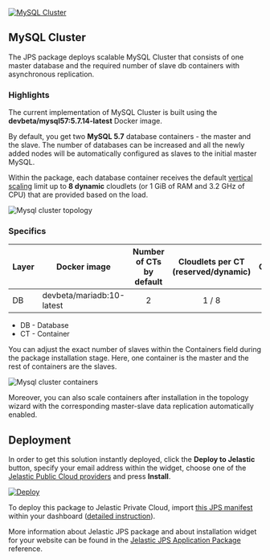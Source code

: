 [![MySQL Cluster](images/mysql.png)](../../../mysql-cluster)
## MySQL Cluster

The JPS package deploys scalable MySQL Cluster that consists of one master database and the required number of slave db containers with asynchronous replication.

### Highlights

The current implementation of MySQL Cluster is built using the **devbeta/mysql57:5.7.14-latest** Docker image.

By default, you get two **MySQL 5.7** database containers - the master and the slave. The number of databases can be increased and all the newly added nodes will be automatically configured as slaves to the initial master MySQL.

Within the package, each database container receives the default [vertical scaling](https://docs.jelastic.com/automatic-vertical-scaling) limit up to **8 dynamic** cloudlets (or 1 GiB of RAM and 3.2 GHz of CPU) that are provided based on the load.


![Mysql cluster topology](https://github.com/adamkac/mysql-cluster/blob/master/images/mysql-cluster-top.png)


### Specifics
Layer              |   Docker image    | Number of CTs <br/> by default | Cloudlets per CT <br/> (reserved/dynamic) | Options
----------------- | --------------| :-----------------------------------------: | :-------------------------------------------------------: | :-----:
DB                  |    devbeta/mariadb:10-latest    |       2                                             |           1 / 8                                                       | -

* DB - Database 
* CT - Container

You can adjust the exact number of slaves within the Containers field during the package installation stage. Here, one container is the master and the rest of containers are the slaves.

![Mysql cluster containers](https://github.com/adamkac/mysql-cluster/blob/master/images/mysql-cluster-containers.png)

Moreover, you can also scale containers after installation in the topology wizard with the corresponding master-slave data replication automatically enabled.

## Deployment

In order to get this solution instantly deployed, click the **Deploy to Jelastic** button, specify your email address within the widget, choose one of the [Jelastic Public Cloud providers](https://jelastic.cloud) and press **Install**.

[![Deploy](https://github.com/adamkac/git-push-deploy/raw/master/images/deploy-to-jelastic.png)](https://jelastic.com/install-application/?manifest=https://raw.githubusercontent.com/adamkac/mysql-cluster/master/manifest.jps)

To deploy this package to Jelastic Private Cloud, import [this JPS manifest](../../raw/master/manifest.jps) within your dashboard ([detailed instruction](https://docs.jelastic.com/environment-export-import#import)).

More information about Jelastic JPS package and about installation widget for your website can be found in the [Jelastic JPS Application Package](https://github.com/adamkac/jpswiki/wiki/adamkac-Application-Package) reference.
